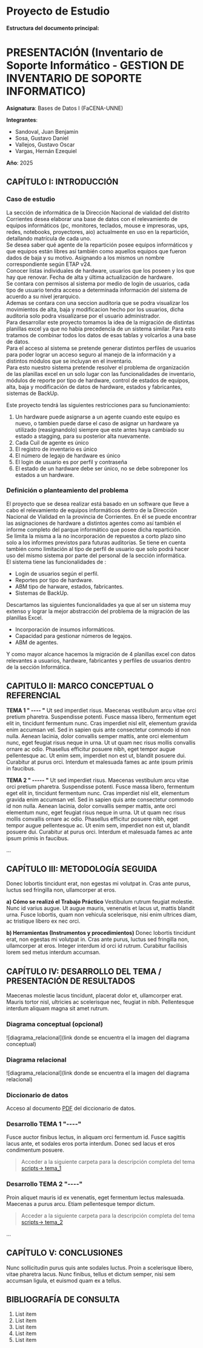 # Proyecto de Estudio
    
**Estructura del documento principal:**

# PRESENTACIÓN (Inventario de Soporte Informático - GESTION DE INVENTARIO DE SOPORTE INFORMATICO)

**Asignatura**: Bases de Datos I (FaCENA-UNNE)

**Integrantes**:
- Sandoval, Juan Benjamin
- Sosa, Gustavo Daniel
- Vallejos, Gustavo Oscar
- Vargas, Hernán Ezequiel

**Año**: 2025

## CAPÍTULO I: INTRODUCCIÓN

### Caso de estudio

La sección de informática de la Dirección Nacional de vialidad del distrito Corrientes desea elaborar una base de datos con el relevamiento
de equipos informáticos (pc, monitores, teclados, mouse e impresoras, ups, redes, notebooks, proyectores, aio) actualmente en uso en la
repartición, detallando matrícula de cada uno.  
Se desea saber qué agente de la repartición posee equipos informáticos y que equipos están libres así también como aquellos equipos que
fueron dados de baja y su motivo. Asignando a los mismos un nombre correspondiente según ETAP v24.  
Conocer listas individuales de hardware, usuarios que los poseen y los que hay que renovar. Fecha de alta y última actualización de
hardware.  
Se contara con permisos al sistema por medio de login de usuarios, cada tipo de usuario tendra acceso a determinada información del
sistema de acuerdo a su nivel jerarquico.  
Ademas se contara con una seccion auditoria que se podra visualizar los movimientos de alta, baja y modificacion hecho por los usuarios,
dicha auditoria solo podra visualizarse por el usuario administrador.  
Para desarrollar este proyecto tomamos la idea de la migración de distintas planillas excel ya que no había precedencia de un sistema
similar. Para esto tratamos de combinar todos los datos de esas tablas y volcarlos a una base de datos.  
Para el acceso al sistema se pretende generar distintos perfiles de usuarios para poder lograr un acceso seguro al manejo de la
información y a distintos módulos que se incluyan en el inventario.  
Para esto nuestro sistema pretende resolver el problema de organización de las planillas excel en un solo lugar con las funcionalidades de
inventario, módulos de reporte por tipo de hardware, control de estados de equipos, alta, baja y modificación de datos de hardware,
estados y fabricantes, sistemas de BackUp.  

Este proyecto tendrá las siguientes restricciones para su funcionamiento:
1. Un hardware puede asignarse a un agente cuando este equipo es nuevo, o tambien puede darse el caso de asignar un hardware ya
utilizado (reasignandolo) siempre que este antes haya cambiado su estado a stagging, para su posterior alta nuevamente.
2. Cada Cuil de agente es único
3. El registro de inventario es único
4. El número de legajo de hardware es único
5. El login de usuario es por perfil y contraseña
6. El estado de un hardware debe ser único, no se debe sobreponer los estados a un hardware.  

### Definición o planteamiento del problema

El proyecto que se desea realizar está basado en un software que lleve a cabo el relevamiento de equipos informáticos dentro de la
Dirección Nacional de Vialidad en la provincia de Corrientes. En él se puede encontrar las asignaciones de hardware a distintos agentes
como así también el informe completo del parque informático que posee dicha repartición.  
Se limita la misma a la no incorporación de repuestos a corto plazo sino solo a los informes previstos para futuras auditorías. Se tiene en
cuenta también como limitación al tipo de perfil de usuario que solo podrá hacer uso del mismo sistema por parte del personal de la sección
informática.  
El sistema tiene las funcionalidades de :
- Login de usuarios según el perfil.
- Reportes por tipo de hardware.
- ABM tipo de harware, estados, fabricantes.
- Sistemas de BackUp.

Descartamos las siguientes funcionalidades ya que al ser un sistema muy extenso y lograr la mejor abstracción del problema de la
migración de las planillas Excel.
- Incorporación de insumos informáticos.
- Capacidad para gestionar números de legajos.
- ABM de agentes.

Y como mayor alcance hacemos la migración de 4 planillas excel con datos relevantes a usuarios, hardware, fabricantes y perfiles de
usuarios dentro de la sección Informática.

## CAPITULO II: MARCO CONCEPTUAL O REFERENCIAL

**TEMA 1 " ---- "** 
Ut sed imperdiet risus. Maecenas vestibulum arcu vitae orci pretium pharetra. Suspendisse potenti. Fusce massa libero, fermentum eget elit in, tincidunt fermentum nunc. Cras imperdiet nisl elit, elementum gravida enim accumsan vel. Sed in sapien quis ante consectetur commodo id non nulla. Aenean lacinia, dolor convallis semper mattis, ante orci elementum nunc, eget feugiat risus neque in urna. Ut ut quam nec risus mollis convallis ornare ac odio. Phasellus efficitur posuere nibh, eget tempor augue pellentesque ac. Ut enim sem, imperdiet non est ut, blandit posuere dui. Curabitur at purus orci. Interdum et malesuada fames ac ante ipsum primis in faucibus.


**TEMA 2 " ----- "** 
Ut sed imperdiet risus. Maecenas vestibulum arcu vitae orci pretium pharetra. Suspendisse potenti. Fusce massa libero, fermentum eget elit in, tincidunt fermentum nunc. Cras imperdiet nisl elit, elementum gravida enim accumsan vel. Sed in sapien quis ante consectetur commodo id non nulla. Aenean lacinia, dolor convallis semper mattis, ante orci elementum nunc, eget feugiat risus neque in urna. Ut ut quam nec risus mollis convallis ornare ac odio. Phasellus efficitur posuere nibh, eget tempor augue pellentesque ac. Ut enim sem, imperdiet non est ut, blandit posuere dui. Curabitur at purus orci. Interdum et malesuada fames ac ante ipsum primis in faucibus.

...

## CAPÍTULO III: METODOLOGÍA SEGUIDA 

Donec lobortis tincidunt erat, non egestas mi volutpat in. Cras ante purus, luctus sed fringilla non, ullamcorper at eros.

 **a) Cómo se realizó el Trabajo Práctico**
Vestibulum rutrum feugiat molestie. Nunc id varius augue. Ut augue mauris, venenatis et lacus ut, mattis blandit urna. Fusce lobortis, quam non vehicula scelerisque, nisi enim ultrices diam, ac tristique libero ex nec orci.

 **b) Herramientas (Instrumentos y procedimientos)**
Donec lobortis tincidunt erat, non egestas mi volutpat in. Cras ante purus, luctus sed fringilla non, ullamcorper at eros. Integer interdum id orci id rutrum. Curabitur facilisis lorem sed metus interdum accumsan. 


## CAPÍTULO IV: DESARROLLO DEL TEMA / PRESENTACIÓN DE RESULTADOS 

Maecenas molestie lacus tincidunt, placerat dolor et, ullamcorper erat. Mauris tortor nisl, ultricies ac scelerisque nec, feugiat in nibh. Pellentesque interdum aliquam magna sit amet rutrum. 



### Diagrama conceptual (opcional)
![diagrama_relacional](link donde se encuentra el la imagen del diagrama conceptual)

### Diagrama relacional
![diagrama_relacional](link donde se encuentra el la imagen del diagrama relacional)

### Diccionario de datos

Acceso al documento [PDF](doc/diccionario_datos.txt) del diccionario de datos.


### Desarrollo TEMA 1 "----"

Fusce auctor finibus lectus, in aliquam orci fermentum id. Fusce sagittis lacus ante, et sodales eros porta interdum. Donec sed lacus et eros condimentum posuere. 

> Acceder a la siguiente carpeta para la descripción completa del tema [scripts-> tema_1](script/tema01_nombre_tema)

### Desarrollo TEMA 2 "----"

Proin aliquet mauris id ex venenatis, eget fermentum lectus malesuada. Maecenas a purus arcu. Etiam pellentesque tempor dictum. 

> Acceder a la siguiente carpeta para la descripción completa del tema [scripts-> tema_2](script/tema02_nombre_tema)

... 


## CAPÍTULO V: CONCLUSIONES

Nunc sollicitudin purus quis ante sodales luctus. Proin a scelerisque libero, vitae pharetra lacus. Nunc finibus, tellus et dictum semper, nisi sem accumsan ligula, et euismod quam ex a tellus. 



## BIBLIOGRAFÍA DE CONSULTA

 1. List item
 2. List item
 3. List item
 4. List item
 5. List item

